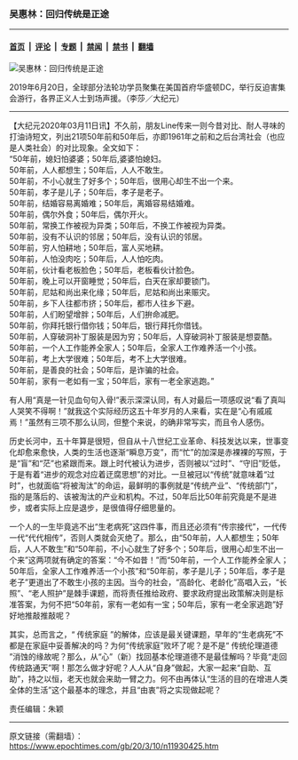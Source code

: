 ### 吴惠林：回归传统是正途

---

#### [首页](../../../..?n11930425) &nbsp;|&nbsp; [评论](../../../../../epoch-comment?n11930425) &nbsp;|&nbsp; [专题](../../../../../epoch-special?n11930425) &nbsp;|&nbsp; [禁闻](../../../../../epoch-news?n11930425) &nbsp;|&nbsp; [禁书](../../../../../books?n11930425) &nbsp;|&nbsp; [翻墙](https://github.com/gfw-breaker/nogfw/blob/master/README.md?n11930425)


<div><img alt="吴惠林：回归传统是正途" class="attachment-djy_600_400 size-djy_600_400 wp-post-image" src="https://i.epochtimes.com/assets/uploads/2020/03/AM3A6891-1-600x390-1-600x390-600x400.jpg"/>
<div class="caption">
 <p>
  2019年6月20日，全球部分法轮功学员聚集在美国首府华盛顿DC，举行反迫害集会游行，各界正义人士到场声援。（李莎／大纪元）
 </p>
</div></div><hr/><div class="post_content" id="artbody" itemprop="articleBody">
 <!-- article content begin -->
 <p>
  【大纪元2020年03月11日讯】不久前，朋友Line传来一则今昔对比、耐人寻味的打油诗短文，列出21项50年前和50年后，亦即1961年之前和之后台湾社会（也应是人类社会）的对比现象。全文如下：
  <br/>
  “50年前，媳妇怕婆婆；50年后,婆婆怕媳妇。
  <br/>
  50年前，人人都想生；50年后，人人不敢生。
  <br/>
  50年前，不小心就生了好多个；50年后，很用心却生不出一个来。
  <br/>
  50年前，孝子是儿子；50年后，孝子是老子。
  <br/>
  50年前，结婚容易离婚难；50年后，离婚容易结婚难。
  <br/>
  50年前，偶尔外食；50年后，偶尔开火。
  <br/>
  50年前，常换工作被视为异类；50年后，不换工作被视为异类。
  <br/>
  50年前，没有不认识的邻居；50年后，没有认识的邻居。
  <br/>
  50年前，穷人怕耕地；50年后，富人买地耕。
  <br/>
  50年前，人怕没肉吃；50年后，人人怕吃肉。
  <br/>
  50年前，伙计看老板脸色；50年后，老板看伙计脸色。
  <br/>
  50年前，晚上可以开窗睡觉；50年后，白天在家却要锁门。
  <br/>
  50年前，尼姑和尚出来化缘；50年后，尼姑和尚出来赈灾。
  <br/>
  50年前，乡下人往都市挤；50年后，都市人往乡下避。
  <br/>
  50年前，人们盼望增胖；50年后，人们拚命减肥。
  <br/>
  50年前，你拜托银行借你钱；50年后，银行拜托你借钱。
  <br/>
  50年前，人穿破洞补丁服装是因为穷；50年后，人穿破洞补丁服装是想耍酷。
  <br/>
  50年前，一个人工作能养全家人；50年后，全家人工作难养活一个小孩。
  <br/>
  50年前，考上大学很难；50年后，考不上大学很难。
  <br/>
  50年前，是善良的社会；50年后，是诈骗的社会。
  <br/>
  50年前，家有一老如有一宝；50年后，家有一老全家逃跑。”
 </p>
 <p>
  有人用“真是一针见血句句入骨!”表示深深认同，有人对最后一项感叹说“看了真叫人哭笑不得啊！”就我这个实际经历这五十年岁月的人来看，实在是“心有戚戚焉！”虽然有三项不那么认同，但整个来说，的确非常写实，而且令人感伤。
 </p>
 <p>
  历史长河中，五十年算是很短，但自从十八世纪工业革命、科技发达以来，世事变化却愈来愈快，人类的生活也逐渐“瞬息万变”，而“忙”的加深是赤裸裸的写照，于是“盲”和“茫”也紧跟而来。跟上时代被认为进步，否则被以“过时”、“守旧”贬低，于是有着“进步的观念对应着迂腐思想”的对比。一旦被冠以“传统”就意味着“过时”，也就面临“将被淘汰”的命运，最鲜明的事例就是“传统产业”、“传统部门”，指的是落后的、该被淘汰的产业和机构。不过，50年后比50年前究竟是不是进步，或者实际上应是退步，是很值得仔细思量的。
 </p>
 <p>
  一个人的一生毕竟逃不出“生老病死”这四件事，而且还必须有“传宗接代”，一代传一代“代代相传”，否则人类就会灭绝了。那么，由“50年前，人人都想生；50年后，人人不敢生”和“50年前，不小心就生了好多个；50年后，很用心却生不出一个来”这两项就有确定的答案：“今不如昔！”而“50年前，一个人工作能养全家人；50年后，全家人工作难养活一个小孩”和“50年前，孝子是儿子；50年后，孝子是老子”更道出了不敢生小孩的主因。当今的社会，“高龄化、老龄化”高唱入云，“长照”、“老人照护”是棘手课题，而将责任推给政府、要求政府提出政策解决则是标准答案，为何不把“50年前，家有一老如有一宝；50年后，家有一老全家逃跑”好好地推敲推敲呢？
 </p>
 <p>
  其实，总而言之，“
  <ok href="https://www.epochtimes.com/gb/tag/%E4%BC%A0%E7%BB%9F%E5%AE%B6%E5%BA%AD.html">
   传统家庭
  </ok>
  ”的解体，应该是最关键课题，早年的“生老病死”不都是在家庭中妥善解决的吗？为何“传统家庭”败坏了呢？是不是“
  <ok href="https://www.epochtimes.com/gb/tag/%E4%BC%A0%E7%BB%9F%E4%BC%A6%E7%90%86%E9%81%93%E5%BE%B7.html">
   传统伦理道德
  </ok>
  ”消蚀的缘故呢？那么，从“心”（新）找回基本伦理道德不是最佳解吗？毕竟“走回传统路通天”啊！那怎么做才好呢？人人从“自身”做起，大家一起来“自助、互助”，持之以恒，老天也就会来助一臂之力。何不由再体认“生活的目的在增进人类全体的生活”这个最基本的理念，并且“由衷”将之实现做起呢？
 </p>
 <p>
  责任编辑：朱颖
 </p>
 <!-- article content end -->
 <div id="below_article_ad">
 </div>
</div>


---

原文链接（需翻墙）：https://www.epochtimes.com/gb/20/3/10/n11930425.htm